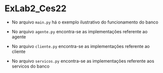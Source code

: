 # ExLab2_Ces22

- No arquivo `main.py` há o exemplo ilustrativo do funcionamento do banco

- No arquivo `agente.py` encontra-se as implementações referente ao agente

- No arquivo `cliente.py` encontra-se as implementações referente ao cliente

- No arquivo `servicos.py` encontra-se as implementações referente aos servicos do banco
